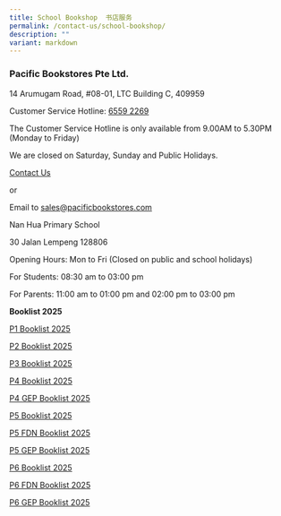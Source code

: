 ```yaml
---
title: School Bookshop  书店服务
permalink: /contact-us/school-bookshop/
description: ""
variant: markdown
---
```

### Pacific Bookstores Pte Ltd.


14 Arumugam Road, #08-01, LTC Building C, 409959

Customer Service Hotline: [6559 2269](tel:65592269)

The Customer Service Hotline is only available from 9.00AM to 5.30PM (Monday to Friday)

We are closed on Saturday, Sunday and Public Holidays.

[Contact Us](https://www.pacificbookstores.com/CMS/ContactUs)

or

Email to&nbsp;[sales@pacificbookstores.com](mailto:sales@pacificbookstores.com)

Nan Hua Primary School

30 Jalan Lempeng 128806

Opening Hours: Mon to Fri (Closed on public and school holidays)

For Students:&nbsp;08:30 am to 03:00 pm

For Parents:&nbsp;11:00 am to 01:00 pm&nbsp;and&nbsp;02:00 pm to 03:00 pm


**Booklist 2025**

[P1 Booklist 2025](/files/Booklist/2025/Primary_1_Booklist_Year_2025.pdf)

[P2 Booklist 2025](/files/Booklist/2025/Primary_2_Booklist_Year_2025.pdf)

[P3 Booklist 2025](/files/Booklist/2025/Primary_3_Booklist_Year_2025.pdf)

[P4 Booklist 2025](/files/Booklist/2025/Primary_4_Booklist_Year_2025.pdf)

[P4 GEP Booklist 2025](/files/Booklist/2025/Primary_4__GEP__Booklist_Year_2025.pdf)

[P5 Booklist 2025](/files/Booklist/2025/Primary_5_Booklist_Year_2025.pdf)

[P5 FDN Booklist 2025](/files/Booklist/2025/Primary_5__FDN__Booklist_Year_2025.pdf)

[P5 GEP Booklist 2025](/files/Booklist/2025/Primary_5__GEP__Booklist_Year_2025.pdf)

[P6 Booklist 2025](/files/Booklist/2025/Primary_6_Booklist_Year_2025.pdf)

[P6 FDN Booklist 2025](/files/Booklist/2025/Primary_6__FDN__Booklist_Year_2025.pdf)

[P6 GEP Booklist 2025](/files/Booklist/2025/Primary_6__GEP__Booklist_Year_2025.pdf)
